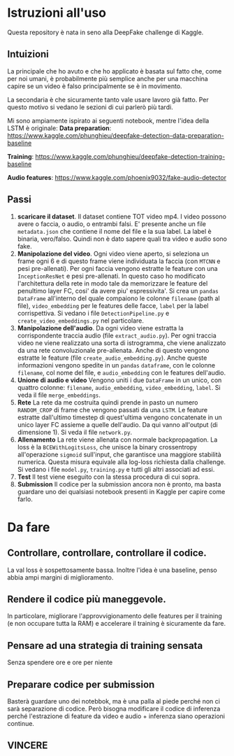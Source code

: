 # Istruzioni all'uso
Questa repository è nata in seno alla DeepFake challenge di Kaggle.

## Intuizioni 
La principale che ho avuto e che ho applicato è basata sul fatto che, come per noi umani, è probabilmente più semplice
anche per una macchina capire se un video è falso principalmente se è in movimento.

La secondaria è che sicuramente tanto vale usare lavoro già fatto. Per questo motivo si vedano le sezioni di cui parlerò
più tardi.

Mi sono ampiamente ispirato ai seguenti notebook, mentre l'idea della LSTM è originale:
**Data preparation**: https://www.kaggle.com/phunghieu/deepfake-detection-data-preparation-baseline

**Training**: https://www.kaggle.com/phunghieu/deepfake-detection-training-baseline

**Audio features**: https://www.kaggle.com/phoenix9032/fake-audio-detector

## Passi
1. **scaricare il dataset**. 
Il dataset contiene TOT video mp4. I video possono avere o faccia, o audio, o entrambi falsi.
E' presente anche un file `metadata.json` che contiene il nome del file e la sua label. La label è binaria, vero/falso.
Quindi non è dato sapere quali tra video e audio sono fake.
2. **Manipolazione del video**. 
Ogni video viene aperto, si seleziona un frame ogni 6 e di questo frame viene individuata
la faccia (con `MTCNN` e pesi pre-allenati). Per ogni faccia vengono estratte le feature con una `InceptionResNet` e pesi
pre-allenati. In questo caso ho modificato l'architettura della rete in modo tale da memorizzare le feature del penultimo 
layer FC, cosi' da avere piu' espressivita'. Si crea un `pandas` `DataFrame` all'interno del quale compaiono le colonne
`filename` (path al file), `video_embedding` per le features delle facce, `label` per la label corrispettiva.
Si vedano i file `DetectionPipeline.py` e `create_video_embeddings.py` nel particolare.
3. **Manipolazione dell'audio**.
Da ogni video viene estratta la corrispondente traccia audio (file `extract_audio.py`). Per ogni traccia video ne viene
realizzato una sorta di istrogramma, che viene analizzato da una rete convoluzionale pre-allenata. Anche di questo
vengono estratte le feature (file `create_audio_embedding.py`). Anche queste informazioni vengono spedite in un `pandas`
`dataframe`, con le colonne `filename`, col nome del file, e `audio_embedding` con le features dell'audio.
4. **Unione di audio e video**
Vengono uniti i due `DataFrame` in un unico, con quattro colonne: `filename`, `audio_embedding`, `video_embedding`, `label`.
Si veda il file `merge_embeddings`.
5. **Rete**
La rete da me costruita quindi prende in pasto un numero `RANDOM_CROP` di frame che vengono passati da una `LSTM`.
Le feature estratte dall'ultimo timestep di quest'ultima vengono concatenate in un unico layer FC assieme a quelle 
dell'audio. Da qui vanno all'output (di dimensione 1). Si veda il file `network.py`.
6. **Allenamento**
La rete viene allenata con normale backpropagation. La loss è la `BCEWithLogitsLoss`, che unisce la binary crossentropy
all'operazione `sigmoid` sull'input, che garantisce una maggiore stabilità numerica. Questa misura equivale alla log-loss
richiesta dalla challenge. Si vedano i file `model.py`, `training.py` e tutti gli altri associati ad essi.
7. **Test**
Il test viene eseguito con la stessa procedura di cui sopra.
8. **Submission**
Il codice per la submission ancora non è pronto, ma basta guardare uno dei qualsiasi notebook presenti in Kaggle per 
capire come farlo.

# Da fare
## Controllare, controllare, controllare il codice.
La val loss è sospettosamente bassa. Inoltre l'idea è una baseline, penso abbia ampi margini di miglioramento.
## Rendere il codice più maneggevole.
In particolare, migliorare l'approvvigionamento delle features per il training (e non occupare tutta la RAM) e accelerare il training è sicuramente da fare.
## Pensare ad una strategia di training sensata
Senza spendere ore e ore per niente
## Preparare codice per submission
Basterà guardare uno dei notebbok, ma è una palla al piede perché non ci sarà separazione di codice.
Però bisogna modificare il codice di inferenza perché l'estrazione di feature da video e audio + inferenza siano operazioni continue.
## VINCERE


